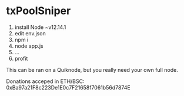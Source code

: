 # txPoolSniper

1. install Node ~v12.14.1
1. edit env.json
1. npm i
3. node app.js
4. ...
5. profit


This can be ran on a Quiknode, but you really need your own full node.

Donations acceped in ETH/BSC:  0xBa97a21F8c223De1E0c7F21658f7061b56d7874E
